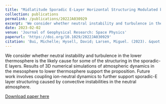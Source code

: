 ```yaml
---
title: "Midlatitude Sporadic E-Layer Horizontal Structuring Modulated by Neutral Instability and Mixing in the Lower Thermosphere"
collection: publications
permalink: /publications/2022JA030929
excerpt: 'We consider whether neutral instability and turbulence in the lower thermosphere is the likely cause for some of the structuring in the sporadic-E layers. Results of 3D numerical simulations of atmospheric dynamics in the mesosphere to lower thermosphere support the proposition. Future work involves coupling ion-neutral dynamics to further support sporadic-E layer structuring caused by convective instabilities in the neutral atmosphere. '
date: 2023-02-02
venue: 'Journal of Geophysical Research: Space Physics'
paperurl: 'https://doi.org/10.1029/2022JA030929'
citation: 'Bui, Michelle; Hysell, David; Larsen, Miguel. (2023). &quot;Midlatitude Sporadic E-Layer Horizontal Structuring Modulated by Neutral Instability and Mixing in the Lower Thermosphere.&quot; <i>Journal of Geophysical Research: Space Physics</i>. 128(2).'
---
```

We consider whether neutral instability and turbulence in the lower thermosphere is the likely cause for some of the structuring in the sporadic-E layers. Results of 3D numerical simulations of atmospheric dynamics in the mesosphere to lower thermosphere support the proposition. Future work involves coupling ion-neutral dynamics to further support sporadic-E layer structuring caused by convective instabilities in the neutral atmosphere.

[Download paper here](http://michellexbui.github.io/files/bui_2022JA030929.pdf)
